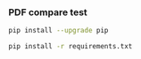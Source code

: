 ### PDF compare test

```bash
pip install --upgrade pip
```

```bash
pip install -r requirements.txt
```

